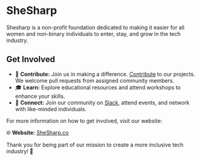 # SheSharp

Shesharp is a non-profit foundation dedicated to making it easier for all women and non-binary individuals to enter, stay, and grow in the tech industry. 

## Get Involved

- 🌟 **Contribute:** Join us in making a difference. [Contribute](https://github.com/shesharpnl/.github/blob/main/CONTRIBUTING.md) to our projects. We welcome pull requests from assigned community members.
- 🎓 **Learn:** Explore educational resources and attend workshops to enhance your skills.
- 🤝 **Connect:** Join our community on [Slack](https://www.shesharp.co/slack), attend events, and network with like-minded individuals.

For more information on how to get involved, visit our website:

🌐 **Website:** [SheSharp.co](https://www.shesharp.co)

Thank you for being part of our mission to create a more inclusive tech industry! 🚀
